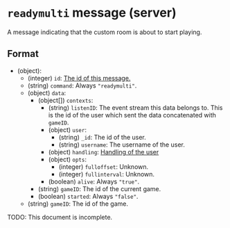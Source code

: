 # `readymulti` message (server)

A message indicating that the custom room is about to start playing.

## Format

* (object):
    * (integer) `id`: [The id of this message.](../Ribbon.md#id-messages)
    * (string) `command`: Always `"readymulti"`.
    * (object) `data`:
        * (object[]) `contexts`: 
            * (string) `listenID`: The event stream this data belongs to. This is the id of the user which sent the data concatenated with `gameID`.
            * (object) `user`:
                * (string) `_id`: The id of the user.
                * (string) `username`: The username of the user.
            * (object) `handling`: [Handling of the user](../Handling.md)
            * (object) `opts`:
                * (integer) `fulloffset`: Unknown.
                * (integer) `fullinterval`: Unknown.
            * (boolean) `alive`: Always `"true"`.
        * (string) `gameID`: The id of the current game.
        * (boolean) `started`: Always `"false"`.
    * (string) `gameID`: The id of the game.

TODO: This document is incomplete.
